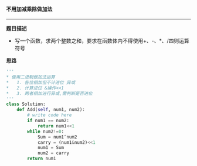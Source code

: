 #### 不用加减乘除做加法

---

__题目描述__

- 写一个函数，求两个整数之和，要求在函数体内不得使用+、-、*、/四则运算符号

__思路__

```python
'''
* 使用二进制做加法运算
* 	1. 各位相加但不计进位 异或
* 	2. 计算进位 &操作<<1
* 	3. 两者相加进行异或,需判断是否进位
'''
class Solution:
    def Add(self, num1, num2):
        # write code here       
        if num1 == num2:
            return num1<<1
        while num2!=0:
            Sum = num1^num2
            carry = (num1&num2)<<1
            num1 = Sum
            num2 = carry
        return num1
```



